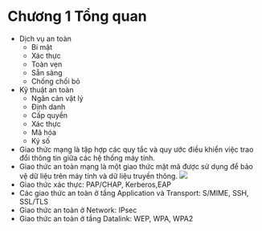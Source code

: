 # Chương 1 Tổng quan
* Dịch vụ an toàn
    - Bí mật
    - Xác thực
    - Toàn vẹn
    - Sẵn sàng
    - Chống chối bỏ
* Kỹ thuật an toàn
    - Ngăn cản vật lý
    - Định danh
    - Cấp quyền
    - Xác thực
    - Mã hóa
    - Ký số
* Giao thức mạng là tập hợp các quy tắc và quy ước điều khiển việc trao đổi thông tin giữa các hệ thống máy tính.
* Giao thức an toàn mạng là một giao thức mật mã được sử dụng để bảo vệ dữ liệu trên máy tính và dữ liệu truyền thông.
![](https://i.imgur.com/nkWGCyo.png)
* Giao thức xác thực: PAP/CHAP, Kerberos,EAP
* Các giao thức an toàn ở tầng Application và Transport: S/MIME, SSH, SSL/TLS
* Giao thức an toàn ở Network: IPsec
* Giao thức an toàn ở tầng Datalink: WEP, WPA, WPA2

